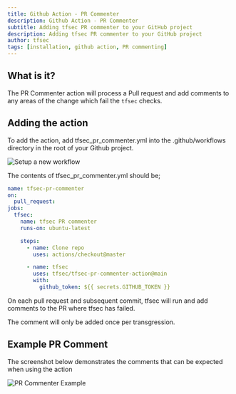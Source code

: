 ```yaml
---
title: Github Action - PR Commenter
description: Github Action - PR Commenter
subtitle: Adding tfsec PR commenter to your GitHub project
description: Adding tfsec PR commenter to your GitHub project
author: tfsec
tags: [installation, github action, PR commenting]
---
```


## What is it?

The PR Commenter action will process a Pull request and add comments to any areas of the change which fail the `tfsec` checks.

## Adding the action


To add the action, add tfsec_pr_commenter.yml into the .github/workflows directory in the root of your Github project.

![Setup a new workflow](/docs/newworkflow.png)

The contents of tfsec_pr_commenter.yml should be;

```yaml
name: tfsec-pr-commenter
on:
  pull_request:
jobs:
  tfsec:
    name: tfsec PR commenter
    runs-on: ubuntu-latest

    steps:
      - name: Clone repo
        uses: actions/checkout@master

      - name: tfsec
        uses: tfsec/tfsec-pr-commenter-action@main
        with:
          github_token: ${{ secrets.GITHUB_TOKEN }}
```


On each pull request and subsequent commit, tfsec will run and add comments to the PR where tfsec has failed.

The comment will only be added once per transgression.

## Example PR Comment

The screenshot below demonstrates the comments that can be expected when using the action

![PR Commenter Example](/docs/pr_commenter.png)

